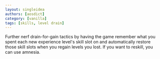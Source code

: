 ```yaml
---
layout: singleidea
authors: [aosdict]
category: [vanilla]
tags: [skills, level drain]
---
```

Further nerf drain-for-gain tactics by having the game remember what you spent
each new experience level's skill slot on and automatically restore those skill
slots when you regain levels you lost. If you want to reskill, you can use
amnesia.
